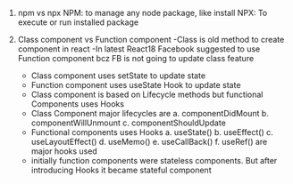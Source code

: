 1. npm vs npx
   NPM: to manage any node package, like install
   NPX: To execute or run installed package

2. Class component vs Function component
   -Class is old method to create component in react
   -In latest React18 Facebook suggested to use Function component bcz FB is not going to update class feature
   - Class component uses setState to update state
   - Function component uses useState Hook to update state
   - Class component is based on Lifecycle methods but functional Components uses Hooks
   - Class Component major lifecycles are
     a. componentDidMount
     b. componentWillUnmount
     c. componentShouldUpdate
   - Functional components uses Hooks
     a. useState()
     b. useEffect()
     c. useLayoutEffect()
     d. useMemo()
     e. useCallBack()
     f. useRef()
     are major hooks used
   - initially function components were stateless components. But after introducing Hooks it became stateful component
